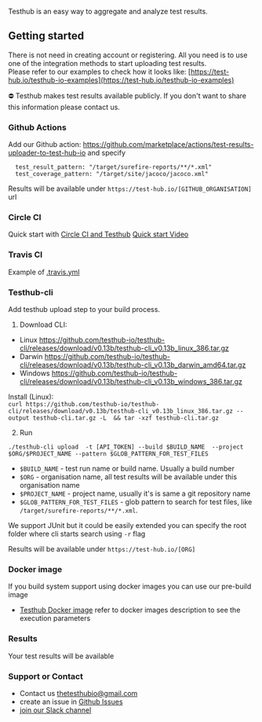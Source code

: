 Testhub is an easy way to aggregate and analyze test results. 

## Getting started 

There is not need in creating account or registering. All you need is to use one of the integration methods to start uploading test results.  
Please refer to our examples to check how it looks like: [https://test-hub.io/testhub-io-examples](https://test-hub.io/testhub-io-examples)

⛔ Testhub makes test results available publicly. If you don't want to share this information please contact us. 

### Github Actions
Add our Github action: https://github.com/marketplace/actions/test-results-uploader-to-test-hub-io and specify   
  ```
    test_result_pattern: "/target/surefire-reports/**/*.xml"
    test_coverage_pattern: "/target/site/jacoco/jacoco.xml"
  ```

Results will be available under `https://test-hub.io/[GITHUB_ORGANISATION]` url

### Circle CI

Quick start with [Circle CI and Testhub](https://github.com/testhub-io-examples/okhttp/blob/master/testhub.md)
[Quick start Video](https://u.pcloud.link/publink/show?code=XZayGbXZQcx4n1t4kLmxt8RrmdlojV2oyptX)

### Travis CI
Example of [.travis.yml](https://github.com/testhub-io-examples/nopCommerce/blob/testhub-integration/.travis.yml)


### Testhub-cli

Add testhub upload step to your build process. 
1. Download CLI: 

  - Linux https://github.com/testhub-io/testhub-cli/releases/download/v0.13b/testhub-cli_v0.13b_linux_386.tar.gz
  - Darwin https://github.com/testhub-io/testhub-cli/releases/download/v0.13b/testhub-cli_v0.13b_darwin_amd64.tar.gz
  - Windows https://github.com/testhub-io/testhub-cli/releases/download/v0.13b/testhub-cli_v0.13b_windows_386.tar.gz


  Install (Linux):   
  `curl https://github.com/testhub-io/testhub-cli/releases/download/v0.13b/testhub-cli_v0.13b_linux_386.tar.gz --output testhub-cli.tar.gz -L  && tar -xzf testhub-cli.tar.gz`    
  
2. Run

`./testhub-cli upload  -t [API_TOKEN] --build $BUILD_NAME  --project $ORG/$PROJECT_NAME --pattern $GLOB_PATTERN_FOR_TEST_FILES`
- `$BUILD_NAME` - test run name or build name. Usually a build number
- `$ORG` - organisation name, all test results will be available under this organisation name 
- `$PROJECT_NAME` - project name, usually it's is same a git  repository name 
- `$GLOB_PATTERN_FOR_TEST_FILES` - glob pattern to search for test files, like `/target/surefire-reports/**/*.xml`. 

We support JUnit but it could be easily extended you can specify the root folder where cli starts search using `-r` flag
  
Results will be available under `https://test-hub.io/[ORG]`
  
### Docker image
If you build system support using docker images you can use our pre-build image  
- [Testhub Docker image](https://hub.docker.com/r/testhubio/cli)
refer to docker images description to see the execution parameters 


### Results 
Your test results will be available 

### Support or Contact

- Contact us [thetesthubio@gmail.com](mailto:thetesthubio@gmail.com) 
- create an issue in [Github Issues](https://github.com/testhub-io/docs/issues) 
- [join our Slack channel](https://join.slack.com/t/testhub-hq/shared_invite/zt-nzectxr4-lfTqqUbsSJiZpnFDUXVsYQ)
